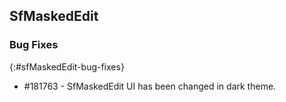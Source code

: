 ## SfMaskedEdit

### Bug Fixes
{:#sfMaskedEdit-bug-fixes}

*  \#181763 -  SfMaskedEdit UI has been changed in dark theme.